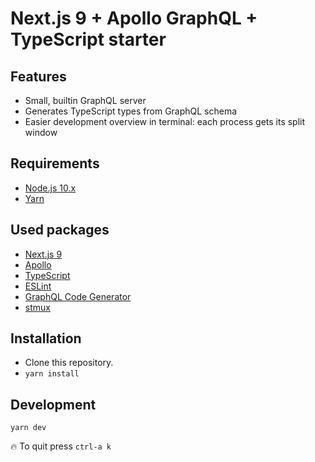 # Next.js 9 + Apollo GraphQL + TypeScript starter

## Features

- Small, builtin GraphQL server
- Generates TypeScript types from GraphQL schema
- Easier development overview in terminal: each process gets its split window


## Requirements

- [Node.js 10.x](https://nodejs.org/en/download/)
- [Yarn](https://yarnpkg.com)


## Used packages

- [Next.js 9](https://github.com/zeit/next.js/tree/v9.0.2)
- [Apollo](https://www.apollographql.com/)
- [TypeScript](https://www.typescriptlang.org/)
- [ESLint](https://eslint.org/)
- [GraphQL Code Generator](https://graphql-code-generator.com/docs/getting-started/)
- [stmux](https://github.com/rse/stmux)


## Installation

- Clone this repository.
- `yarn install`


## Development

```
yarn dev
```

🔥 To quit press `ctrl-a k`







